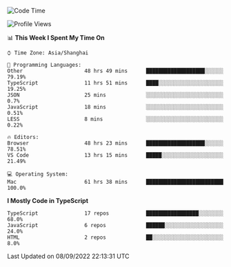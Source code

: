 <!--START_SECTION:waka-->
![Code Time](http://img.shields.io/badge/Code%20Time-2%2C758%20hrs%2011%20mins-blue)

![Profile Views](http://img.shields.io/badge/Profile%20Views-2-blue)

📊 **This Week I Spent My Time On** 

```text
⌚︎ Time Zone: Asia/Shanghai

💬 Programming Languages: 
Other                    48 hrs 49 mins      ███████████████████░░░░░░   79.19% 
TypeScript               11 hrs 51 mins      ████░░░░░░░░░░░░░░░░░░░░░   19.25% 
JSON                     25 mins             ░░░░░░░░░░░░░░░░░░░░░░░░░   0.7% 
JavaScript               18 mins             ░░░░░░░░░░░░░░░░░░░░░░░░░   0.51% 
LESS                     8 mins              ░░░░░░░░░░░░░░░░░░░░░░░░░   0.22%

🔥 Editors: 
Browser                  48 hrs 23 mins      ███████████████████░░░░░░   78.51% 
VS Code                  13 hrs 15 mins      █████░░░░░░░░░░░░░░░░░░░░   21.49%

💻 Operating System: 
Mac                      61 hrs 38 mins      █████████████████████████   100.0%

```

**I Mostly Code in TypeScript** 

```text
TypeScript               17 repos            █████████████████░░░░░░░░   68.0% 
JavaScript               6 repos             ██████░░░░░░░░░░░░░░░░░░░   24.0% 
HTML                     2 repos             ██░░░░░░░░░░░░░░░░░░░░░░░   8.0%

```



 Last Updated on 08/09/2022 22:13:31 UTC
<!--END_SECTION:waka-->
